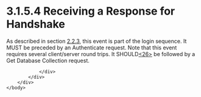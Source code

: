 <html dir="LTR" xmlns:mshelp="http://msdn.microsoft.com/mshelp" xmlns:ddue="http://ddue.schemas.microsoft.com/authoring/2003/5" xmlns:xlink="http://www.w3.org/1999/xlink" xmlns:tool="http://www.microsoft.com/tooltip">
    <head>
        <meta http-equiv="Content-Type" content="text/html; CHARSET=utf-8"></meta>
        <meta name="save" content="history"></meta>
        <title>3.1.5.4 Receiving a Response for Handshake</title>
        <xml>
            <mshelp:toctitle title="3.1.5.4 Receiving a Response for Handshake"></mshelp:toctitle>
            <mshelp:rltitle title="[MS-SSAS8]: Receiving a Response for Handshake"></mshelp:rltitle>
            <mshelp:keyword index="A" term="6259d3a3-766b-469b-a133-9a533294327a"></mshelp:keyword>
            <mshelp:attr name="DCSext.ContentType" value="open specification"></mshelp:attr>
            <mshelp:attr name="AssetID" value="6259d3a3-766b-469b-a133-9a533294327a"></mshelp:attr>
            <mshelp:attr name="TopicType" value="kbRef"></mshelp:attr>
            <mshelp:attr name="DCSext.Title" value="[MS-SSAS8]: Receiving a Response for Handshake" />
        </xml>
    </head>
    <body>
        <div id="header">
            <h1 class="heading">3.1.5.4 Receiving a Response for Handshake</h1>
        </div>
        <div id="mainSection">
            <div id="mainBody">
                <div id="allHistory" class="saveHistory"></div>
                <div id="sectionSection0" class="section" name="collapseableSection">
                    

<p>As described in section <a href="923d81b0-f7c6-448b-adcb-45e373e8251e.html">2.2.3</a>, this event is part
of the login sequence. It MUST be preceded by an Authenticate request. Note
that this event requires several client/server round trips. It SHOULD<a id="Appendix_A_Target_26"></a><a href="05c9e5c4-4566-418c-a56e-69fca8d73f4b.html#Appendix_A_26" aria-label="Product behavior note 26">&lt;26&gt;</a> be followed by a Get Database
Collection request. </p>


                </div>
            </div>
        </div>
    </body>
</html>